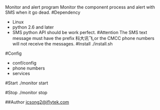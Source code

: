 Monitor and alert program
Monitor the component process and alert with SMS when it go dead.
#Dependency
*	Linux
*	python 2.6 and later
*	SMS python API should be work perfect.
#Attention
The SMS text message must have the prefix 科大讯飞,or the CMCC phone numbers will not receive the messages.
#Install
./install.sh

#Config
*	conf/config
*	phone numbers
*	services

#Start
./monitor start

#Stop
./monitor stop

##Author
jcsong2@iflytek.com
